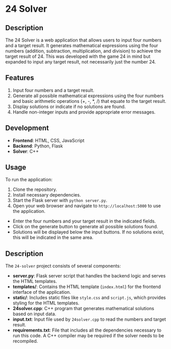 <h1>24 Solver</h1>

## Description
The 24 Solver is a web application that allows users to input four numbers and a target result. It generates mathematical expressions using the four numbers (addition, subtraction, multiplication, and division) to achieve the target result of 24. This was developed with the game 24 in mind but expanded to input any target result, not necessarily just the number 24.

## Features
1. Input four numbers and a target result.
2. Generate all possible mathematical expressions using the four numbers and basic arithmetic operations (+, -, *, /) that equate to the target result.
3. Display solutions or indicate if no solutions are found.
4. Handle non-integer inputs and provide appropriate error messages.

## Development
- **Frontend**: HTML, CSS, JavaScript
- **Backend**: Python, Flask
- **Solver**: C++

## Usage
To run the application:
1. Clone the repository.
2. Install necessary dependencies.
3. Start the Flask server with `python server.py`.
4. Open your web browser and navigate to `http://localhost:5000` to use the application.

- Enter the four numbers and your target result in the indicated fields.
- Click on the generate button to generate all possible solutions found.
- Solutions will be displayed below the input buttons. If no solutions exist, this will be indicated in the same area. 

## Description
The `24-solver` project consists of several components:

- **server.py**: Flask server script that handles the backend logic and serves the HTML templates.
- **templates/**: Contains the HTML template (`index.html`) for the frontend interface of the application.
- **static/**: Includes static files like `style.css` and `script.js`, which provides styling for the HTML templates.
- **24solver.cpp**: C++ program that generates mathematical solutions based on input data.
- **input.txt**: Input file used by `24solver.cpp` to read the numbers and target result.
- **requirements.txt**: File that includes all the dependencies necessary to run this code. A C++ compiler may be required if the solver needs to be recompiled. 

